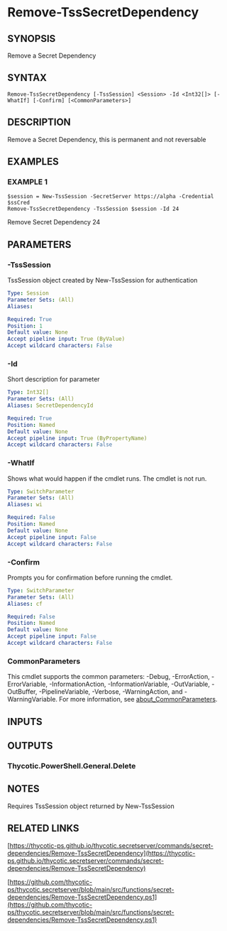 # Remove-TssSecretDependency

## SYNOPSIS
Remove a Secret Dependency

## SYNTAX

```
Remove-TssSecretDependency [-TssSession] <Session> -Id <Int32[]> [-WhatIf] [-Confirm] [<CommonParameters>]
```

## DESCRIPTION
Remove a Secret Dependency, this is permanent and not reversable

## EXAMPLES

### EXAMPLE 1
```
$session = New-TssSession -SecretServer https://alpha -Credential $ssCred
Remove-TssSecretDependency -TssSession $session -Id 24
```

Remove Secret Dependency 24

## PARAMETERS

### -TssSession
TssSession object created by New-TssSession for authentication

```yaml
Type: Session
Parameter Sets: (All)
Aliases:

Required: True
Position: 1
Default value: None
Accept pipeline input: True (ByValue)
Accept wildcard characters: False
```

### -Id
Short description for parameter

```yaml
Type: Int32[]
Parameter Sets: (All)
Aliases: SecretDependencyId

Required: True
Position: Named
Default value: None
Accept pipeline input: True (ByPropertyName)
Accept wildcard characters: False
```

### -WhatIf
Shows what would happen if the cmdlet runs.
The cmdlet is not run.

```yaml
Type: SwitchParameter
Parameter Sets: (All)
Aliases: wi

Required: False
Position: Named
Default value: None
Accept pipeline input: False
Accept wildcard characters: False
```

### -Confirm
Prompts you for confirmation before running the cmdlet.

```yaml
Type: SwitchParameter
Parameter Sets: (All)
Aliases: cf

Required: False
Position: Named
Default value: None
Accept pipeline input: False
Accept wildcard characters: False
```

### CommonParameters
This cmdlet supports the common parameters: -Debug, -ErrorAction, -ErrorVariable, -InformationAction, -InformationVariable, -OutVariable, -OutBuffer, -PipelineVariable, -Verbose, -WarningAction, and -WarningVariable. For more information, see [about_CommonParameters](http://go.microsoft.com/fwlink/?LinkID=113216).

## INPUTS

## OUTPUTS

### Thycotic.PowerShell.General.Delete
## NOTES
Requires TssSession object returned by New-TssSession

## RELATED LINKS

[https://thycotic-ps.github.io/thycotic.secretserver/commands/secret-dependencies/Remove-TssSecretDependency](https://thycotic-ps.github.io/thycotic.secretserver/commands/secret-dependencies/Remove-TssSecretDependency)

[https://github.com/thycotic-ps/thycotic.secretserver/blob/main/src/functions/secret-dependencies/Remove-TssSecretDependency.ps1](https://github.com/thycotic-ps/thycotic.secretserver/blob/main/src/functions/secret-dependencies/Remove-TssSecretDependency.ps1)

